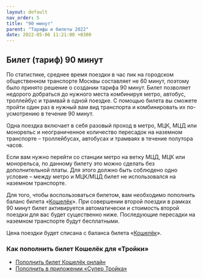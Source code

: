 ```yaml
---
layout: default
nav_order: 5
title: "90 минут"
parent: "Тарифы и билеты 2022"
date: 2022-05-06 11:21:00 +0300
---
```


## Билет (тариф) 90 минут

По статистике, среднее время поездки в час пик на городском общественном транспорте Москвы
составляет не 60 минут, поэтому было принято решение о создании тарифа 90 минут. Билет
позволяет недорого добраться до нужного места комбинируя метро, автобус, троллейбус и трамвай
в одной поездке. С помощью билета вы сможете пройти один раз в нужный вам вид транспорта и 
комбинировать их по-усмотрению в течение 90 минут.

Одна поездка включает в себя разовый проход в метро, МЦК, МЦД или монорельс и неограниченное
количество пересадок на наземном транспорте – троллейбусах, автобусах и трамваях в течение полутора
часов.

Если вам нужно перейти со станции метро на ветку МЦД, МЦК или монорельса, по данному билету
это можно сделать без дополнительной платы. Для этого должно быть соблюдено одно условие – между
метро и МЦК/МЦД билет не использовался на наземном транспорте.

Для того, чтобы воспользоваться билетом, вам необходимо пополнить баланс билета «[Кошелёк](/troika/tickets/purse/)».
При совершении второй поездки в рамках 90 минут билет активируется автоматически и стоимость второй поездки для вас
будет существенно ниже. Последующие пересадки на наземном транспорте будут бесплатными.

Цена поездки будет списана с баланса билета «[Кошелёк](/troika/tickets/purse/)».

### Как пополнить билет Кошелёк для «Тройки»

- [Пополнить билет Кошелёк онлайн](https://supertroika.ru/tariffs/2231)
- [Пополнить в приложении «Супер Тройка»](/troika/apps/)
